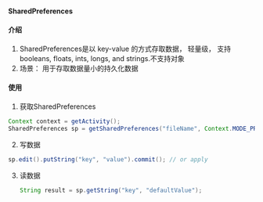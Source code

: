 #### SharedPreferences 



#### 介绍

1. SharedPreferences是以 key-value 的方式存取数据， 轻量级， 支持booleans, floats, ints, longs, and strings.不支持对象
2. 场景： 用于存取数据量小的持久化数据



#### 使用

1.  获取SharedPreferences

   ```java
   Context context = getActivity();
   SharedPreferences sp = getSharedPreferences("fileName", Context.MODE_PRIVATE);
   ```

   

2.  写数据

   ```java
   sp.edit().putString("key", "value").commit(); // or apply
   ```

3. 读数据

    ```java
   String result = sp.getString("key", "defaultValue");
    ```

   